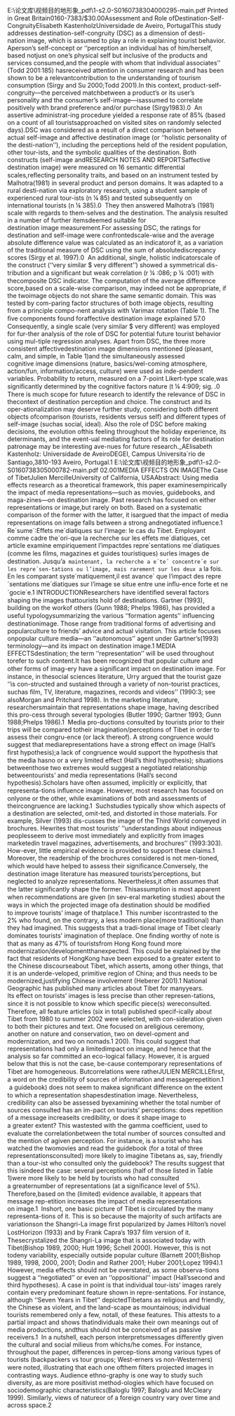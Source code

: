 E:\论文库\视频目的地形象_pdf\1-s2.0-S0160738304000295-main.pdf
Printed in Great Britain0160-7383/$30.00Assessment and Role ofDestination-Self-CongruityElisabeth KastenholzUniversidade de Aveiro, PortugalThis study addresses destination-self-congruity (DSC) as a dimension of desti-nation image, which is assumed to play a role in explaining tourist behavior. Aperson’s self-concept or ‘‘perception an individual has of him/herself, based notjust on one’s physical self but inclusive of the products and services consumed,and the people with whom that individual associates’’ (Todd 2001:185) hasreceived attention in consumer research and has been shown to be a relevantcontribution to the understanding of tourism consumption (Sirgy and Su 2000;Todd 2001).In this context, product-self-congruity—the perceived matchbetween a product’s or its user’s personality and the consumer’s self-image—isassumed to correlate positively with brand preference and/or purchase (Sirgy1983).0
 An assertive administrat-ing procedure yielded a response rate of 85% (based on a count of all touristsapproached on visited sites on randomly selected days).DSC was considered as a result of a direct comparison between actual self-image and affective destination image (or ‘‘holistic personality of the desti-nation’’), including the perceptions held of the resident population, other tour-ists, and the symbolic qualities of the destination. Both constructs (self-image andRESEARCH NOTES AND REPORTSaffective destination image) were measured on 16 semantic differential scales,reﬂecting personality traits, and based on an instrument tested by Malhotra(1981) in several product and person domains. It was adapted to a rural desti-nation via exploratory research, using a student sample of experienced rural tour-ists (n ¼ 85) and tested subsequently on international tourists (n ¼ 385).0
 They then answered Malhotra’s (1981) scale with regards to them-selves and the destination. The analysis resulted in a number of further itemsdeemed suitable for destination image measurement.For assessing DSC, the ratings for destination and self-image were confrontedscale-wise and the average absolute difference value was calculated as an indicatorof it, as a variation of the traditional measure of DSC using the sum of absolutediscrepancy scores (Sirgy et al. 1997).0
 An additional, single, holistic indicatorscale of the construct (‘‘very similar $ very different’’) showed a symmetrical dis-tribution and a signiﬁcant but weak correlation (r ¼ :086; p ¼ :001) with thecomposite DSC indicator. The computation of the average difference score,based on a scale-wise comparison, may indeed not be appropriate, if the twoimage objects do not share the same semantic domain. This was tested by com-paring factor structures of both image objects, resulting from a principle compo-nent analysis with Varimax rotation (Table 1). The ﬁve components found foraffective destination image explained 57.0
Consequently, a single scale (very similar $ very different) was employed for fur-ther analysis of the role of DSC for potential future tourist behavior using mul-tiple regression analyses. Apart from DSC, the three more consistent affectivedestination image dimensions mentioned (pleasant, calm, and simple, in Table 1)and the simultaneously assessed cognitive image dimensions (nature, basics/wel-coming atmosphere, action/fun, information/access, culture) were used as inde-pendent variables. Probability to return, measured on a 7-point Likert-type scale,was signiﬁcantly determined by the cognitive factors nature (t ¼ 4:909; sig. .0
There is much scope for future research to identify the relevance of DSC in thecontext of destination perception and choice. The construct and its oper-ationalization may deserve further study, considering both different objects ofcomparison (tourists, residents versus self) and different types of self-image (suchas social, ideal). Also the role of DSC before making decisions, the evolution ofthis feeling throughout the holiday experience, its determinants, and the event-ual mediating factors of its role for destination patronage may be interesting ave-nues for future research._AElisabeth Kastenholz: Universidade de AveiroDEGEI, Campus Universita´rio de Santiago,3810-193 Aveiro, Portugal.1
E:\论文库\视频目的地形象_pdf\1-s2.0-S0160738305000782-main.pdf
02.001MEDIA EFFECTS ON IMAGEThe Case of TibetJulien MercilleUniversity of California, USAAbstract: Using media effects research as a theoretical framework, this paper examinesempirically the impact of media representations—such as movies, guidebooks, and maga-zines—on destination image. Past research has focused on either representations or image,but rarely on both. Based on a systematic comparison of the former with the latter, it isargued that the impact of media representations on image falls between a strong andnegotiated inﬂuence.1
Re´sume´:Effets me´diatiques sur l’image: le cas du Tibet. Employant comme cadre the´ori-que la recherche sur les effets me´diatiques, cet article examine empiriquement l’impactdes repre´sentations me´diatiques (comme les ﬁlms, magazines et guides touristiques) surles images de destination. Jusqu’a` maintenant, la recherche a e´te´ concentre´e sur les repre´sen-tations ou l’image, mais rarement sur les deux a` la fois. En les comparant syste´matiquement,il est avance´ que l’impact des repre´sentations me´diatiques sur l’image se situe entre une inﬂu-ence forte et ne´gocie´e.1
INTRODUCTIONResearchers have identiﬁed several factors shaping the images thattourists hold of destinations. Gartner (1993), building on the workof others (Gunn 1988; Phelps 1986), has provided a useful typologysummarizing the various ‘‘formation agents’’ inﬂuencing destinationimage. Those range from traditional forms of advertising and popularculture to friends’ advice and actual visitation. This article focuses onpopular culture media—an ‘‘autonomous’’ agent under Gartner’s(1993) terminology—and its impact on destination image.1
MEDIA EFFECTSdestination; the term ‘‘representation’’ will be used throughout torefer to such content.It has been recognized that popular culture and other forms of imag-ery have a signiﬁcant impact on destination image. For instance, in thesocial sciences literature, Urry argued that the tourist gaze ‘‘is con-structed and sustained through a variety of non-tourist practices, suchas ﬁlm, TV, literature, magazines, records and videos’’ (1990:3; see alsoMorgan and Pritchard 1998). In the marketing literature, researchersmaintain that representations shape image, having described this pro-cess through several typologies (Butler 1990; Gartner 1993; Gunn 1988;Phelps 1986).1
 Media pro-ductions consulted by tourists prior to their trips will be compared totheir imagination/perceptions of Tibet in order to assess their congru-ence (or lack thereof). A strong congruence would suggest that mediarepresentations have a strong effect on image (Hall’s ﬁrst hypothesis);a lack of congruence would support the hypothesis that the media hasno or a very limited effect (Hall’s third hypothesis); situations betweenthose two extremes would suggest a negotiated relationship betweentourists’ and media representations (Hall’s second hypothesis).Scholars have often assumed, implicitly or explicitly, that representa-tions inﬂuence image. However, most research has focused on onlyone or the other, while examinations of both and assessments of theircongruence are lacking.1
 Suchstudies typically show which aspects of a destination are selected, omit-ted, and distorted in those materials. For example, Silver (1993) dis-cusses the image of the Third World conveyed in brochures. Hewrites that most tourists’ ‘‘understandings about indigenous peoplesseem to derive most immediately and explicitly from images marketedin travel magazines, advertisements, and brochures’’ (1993:303). How-ever, little empirical evidence is provided to support these claims.1
Moreover, the readership of the brochures considered is not men-tioned, which would have helped to assess their signiﬁcance.Conversely, the destination image literature has measured tourists’perceptions, but neglected to analyze representations. Nevertheless,it often assumes that the latter signiﬁcantly shape the former. Thisassumption is most apparent when recommendations are given (in sev-eral marketing studies) about the ways in which the projected image ofa destination should be modiﬁed to improve tourists’ image of thatplace.1
 This number iscontrasted to the 2% who found, on the contrary, a less modern place(more traditional) than they had imagined. This suggests that a tradi-tional image of Tibet clearly dominates tourists’ imagination of theplace. One ﬁnding worthy of note is that as many as 47% of touristsfrom Hong Kong found more modernization/developmentthanexpected. This could be explained by the fact that residents of HongKong have been exposed to a greater extent to the Chinese discourseabout Tibet, which asserts, among other things, that it is an underde-veloped, primitive region of China; and thus needs to be modernized,justifying Chinese involvement (Heberer 2001).1
National Geographic has published many articles about Tibet for manyyears. Its effect on tourists’ images is less precise than other represen-tations, since it is not possible to know which speciﬁc piece(s) wereconsulted. Therefore, all feature articles (six in total) published specif-ically about Tibet from 1980 to summer 2002 were selected, with con-sideration given to both their pictures and text. One focused on areligious ceremony, another on nature and conservation, two on devel-opment and modernization, and two on nomads.1
200). This could suggest that representations had only a limitedimpact on image, and hence that the analysis so far committed an eco-logical fallacy. However, it is argued below that this is not the case, be-cause contemporary representations of Tibet are homogeneous. Butcorrelations were ratherJULIEN MERCILLEﬁrst, a word on the credibility of sources of information and messagerepetition.1
 a guidebook) does not seem to makea signiﬁcant difference on the extent to which a representation shapesdestination image. Nevertheless, credibility can also be assessed byexamining whether the total number of sources consulted has an im-pact on tourists’ perceptions: does repetition of a message increaseits credibility, or does it shape image to a greater extent? This wastested with the gamma coefﬁcient, used to evaluate the correlationbetween the total number of sources consulted and the mention of agiven perception. For instance, is a tourist who has watched the twomovies and read the guidebook (for a total of three representationsconsulted) more likely to imagine Tibetans as, say, friendly than a tour-ist who consulted only the guidebook? The results suggest that this isindeed the case: several perceptions (half of those listed in Table 1)were more likely to be held by tourists who had consulted a greaternumber of representations (at a signiﬁcance level of 5%). Therefore,based on the (limited) evidence available, it appears that message rep-etition increases the impact of media representations on image.1
 Inshort, one basic picture of Tibet is circulated by the many representa-tions of it. This is so because the majority of such artifacts are variationson the Shangri-La image ﬁrst popularized by James Hilton’s novel LostHorizon (1933) and by Frank Capra’s 1937 ﬁlm version of it. Thesecrystalized the Shangri-La image that is associated today with Tibet(Bishop 1989, 2000; Hutt 1996; Schell 2000). However, this is not todeny variability, especially outside popular culture (Barnett 2001;Bishop 1989, 1998, 2000, 2001; Dodin and Rather 2001; Huber 2001;Lopez 1994).1
However, media effects should not be overstated, as some observa-tions suggest a ‘‘negotiated’’ or even an ‘‘oppositional’’ impact (Hall’ssecond and third hypotheses). A case in point is that individual tour-ists’ images rarely contain every predominant feature shown in repre-sentations. For instance, although ‘‘Seven Years in Tibet’’ depictedTibetans as religious and friendly, the Chinese as violent, and the land-scape as mountainous; individual tourists remembered only a few, notall, of these features. This attests to a partial impact and shows thatindividuals make their own meanings out of media productions, andthus should not be conceived of as passive receivers.1
 In a nutshell, each person interpretsmessages differently given the cultural and social milieus from whichs/he comes. For instance, throughout the paper, differences in percep-tions among various types of tourists (backpackers vs tour groups; West-erners vs non-Westerners) were noted, illustrating that each one ofthem ﬁlters projected images in contrasting ways. Audience ethno-graphy is one way to study such diversity, as are more positivist method-ologies which have focused on sociodemographic characteristics(Baloglu 1997; Baloglu and McCleary 1999). Similarly, views of natureor of a foreign country vary over time and across space.2
